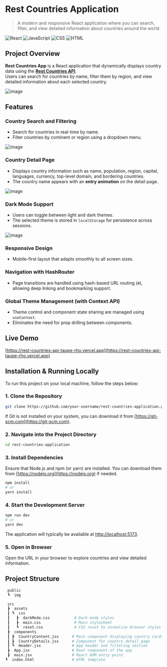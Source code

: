 # Rest Countries Application

> A modern and responsive React application where you can search, filter, and view detailed information about countries around the world.

![React](https://img.shields.io/badge/React-20232A?style=for-the-badge&logo=react)
![JavaScript](https://img.shields.io/badge/JavaScript-F7DF1E?style=for-the-badge&logo=javascript)
![CSS](https://img.shields.io/badge/CSS-1572B6?style=for-the-badge&logo=css3)
![HTML](https://img.shields.io/badge/HTML5-E34F26?style=for-the-badge&logo=html5)

## Project Overview

**Rest Countries App** is a React application that dynamically displays country data using the **[Rest Countries API](https://restcountries.com/)**.  
Users can search for countries by name, filter them by region, and view detailed information about each selected country.

![image](https://github.com/user-attachments/assets/d797e4f5-f10a-4b38-94fd-06dd40b5c515)

## Features

### Country Search and Filtering
- Search for countries in real-time by name.
- Filter countries by continent or region using a dropdown menu.

![image](https://github.com/user-attachments/assets/3110be63-531a-4f78-9540-33aa87441f21)

### Country Detail Page
- Displays country information such as name, population, region, capital, languages, currency, top-level domain, and bordering countries.
- The country name appears with an **entry animation** on the detail page.

![image](https://github.com/user-attachments/assets/8459b856-779a-4f56-9e5a-a7cdfd90d2ce)

### Dark Mode Support
- Users can toggle between light and dark themes.
- The selected theme is stored in `localStorage` for persistence across sessions.

![image](https://github.com/user-attachments/assets/70988e86-ec44-4222-8177-d1f41333940f)

### Responsive Design
- Mobile-first layout that adapts smoothly to all screen sizes.

### Navigation with HashRouter
- Page transitions are handled using hash-based URL routing (`#`),  
  allowing deep linking and bookmarking support.

### Global Theme Management (with Context API)
- Theme control and component state sharing are managed using `useContext`.
- Eliminates the need for prop drilling between components.

## Live Demo

[https://rest-countries-api-taupe-rho.vercel.app](https://rest-countries-api-taupe-rho.vercel.app)

## Installation & Running Locally

To run this project on your local machine, follow the steps below:

### 1. Clone the Repository

```bash
git clone https://github.com/your-username/rest-countries-application.git
```

If Git is not installed on your system, you can download it from [https://git-scm.com](https://git-scm.com).

### 2. Navigate into the Project Directory

```bash
cd rest-countries-application
```

### 3. Install Dependencies

Ensure that Node.js and npm (or yarn) are installed. You can download them from [https://nodejs.org](https://nodejs.org) if needed.

```bash
npm install
# or
yarn install
```

### 4. Start the Development Server

```bash
npm run dev
# or
yarn dev
```

The application will typically be available at [http://localhost:5173](http://localhost:5173).

### 5. Open in Browser

Open the URL in your browser to explore countries and view detailed information.

## Project Structure

```bash
 public
 ┗  img

 src
 ┣  assets
 ┃ ┗  css
 ┃   ┣  darkMode.css           # Dark mode styles
 ┃   ┣  main.css               # Main stylesheet
 ┃   ┗  reset.css              # CSS reset to normalize browser styles
 ┣  components
 ┃ ┣  CountryContent.jsx      # Main component displaying country cards
 ┃ ┣  CountryDetails.jsx      # Component for country detail page
 ┃ ┗  Header.jsx              # App header and filtering section
 ┣  App.jsx                   # Root component of the app
 ┣  main.jsx                  # React DOM entry point
┗  index.html                 # HTML template
